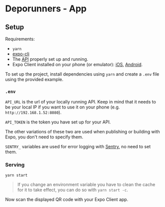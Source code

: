 # Deporunners - App

## Setup
Requirements:
* `yarn`
* [expo-cli](https://www.npmjs.com/package/expo-cli)
* The [API][api] properly set up and running.
* Expo Client installed on your phone (or emulator): [iOS](https://apps.apple.com/us/app/expo-client/id982107779), [Android](https://play.google.com/store/apps/details?id=host.exp.exponent&hl=en&gl=US).

To set up the project, install dependencies using `yarn` and create a `.env` file using the provided example.

### `.env`
`API_URL` is the url of your locally running API. Keep in mind that it needs to be your local IP if you want to use it on your phone (e.g. `http://192.168.1.52:8080`).

`API_TOKEN` is the token you have set up for your API.

The other variations of these two are used when publishing or building with Expo, you don't need to specify them.

`SENTRY_` variables are used for error logging with [Sentry](https://sentry.io), no need to set them.

### Serving
```
yarn start
```

> If you change an environment variable you have to clean the cache for it to take effect, you can do so with `yarn start -c`.

Now scan the displayed QR code with your Expo Client app.

[api]: https://github.com/marcmarina/api.deporunners.cat
[web]: https://github.com/marcmarina/gestor.deporunners.cat
